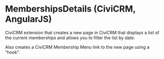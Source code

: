 # MembershipsDetails (CiviCRM, AngularJS)

CiviCRM extension that creates a new page in CiviCRM that displays a list of the current memberships and allows you to filter the list by date.

Also creates a CiviCRM Membership Menu link to the  new page using a “hook”.
